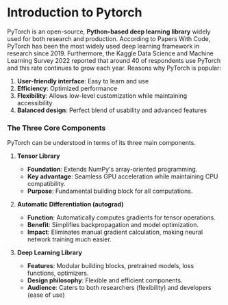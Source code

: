 # Introduction to Pytorch

PyTorch is an open-source, **Python-based deep learning library** widely used for both research and production. According to Papers With Code, PyTorch has been the most widely used deep learning framework in research since 2019. Furthermore, the Kaggle Data Science and Machine Learning Survey 2022 reported that around $40%$ of respondents use PyTorch and this rate continues to grow each year. Reasons why PyTorch is popular:
1. **User-friendly interface**: Easy to learn and use
2. **Efficiency**: Optimized performance
3. **Flexibility**: Allows low-level customization while maintaining accessibility
4. **Balanced design**: Perfect blend of usability and advanced features

### The Three Core Components
PyTorch can be understood in terms of its three main components.
1. **Tensor Library**
   * **Foundation**: Extends NumPy's array-oriented programming.
   * **Key advantage**: Seamless GPU acceleration while maintaining CPU compatibility.
   * **Purpose**: Fundamental building block for all computations.
     
2. **Automatic Differentiation (autograd)**
   * **Function**: Automatically computes gradients for tensor operations.
   * **Benefit**: Simplifies backpropagation and model optimization.
   * **Impact**: Eliminates manual gradient calculation, making neural network training much easier.

3. **Deep Learning Library**
   * **Features**: Modular building blocks, pretrained models, loss functions, optimizers.
   * **Design philosophy**: Flexible and efficient components.
   * **Audience**: Caters to both researchers (flexibility) and developers (ease of use)
